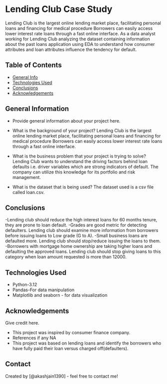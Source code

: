 # Lending Club Case Study
Lending Club is the largest online lending market place, facilitating personal loans and financing for medical procedure
Borrowers can easily access lower interest rate loans through a fast online interface.
As a data analyst working for Lending Club analyzing the dataset containing information about the past loans application using EDA to understand how consumer attributes and loan attributes influence the tendency for default. 


## Table of Contents
* [General Info](#general-information)
* [Technologies Used](#technologies-used)
* [Conclusions](#conclusions)
* [Acknowledgements](#acknowledgements)

<!-- You can include any other section that is pertinent to your problem -->

## General Information
- Provide general information about your project here.
- What is the background of your project?
Lending Club is the largest online lending market place, facilitating personal loans and financing for medical procedure
Borrowers can easily access lower interest rate loans through a fast online interface.

- What is the business problem that your project is trying to solve?
Lending Club wants to understand the driving factors behind loan defaults i.e. driver variables which are strong indicators of default.
The company can utilize this knowledge for its portfolio and risk management.

- What is the dataset that is being used?
The dataset used is a csv file called loan.csv.

<!-- You don't have to answer all the questions - just the ones relevant to your project. -->

## Conclusions
-Lending club should reduce the high interest loans for 60 months tenure, they are prone to loan default.
-Grades are good metric for detecting defaulters. Lending club should examine more information from borrowers before issuing loans to Low grade (G to A).
-Small business loans are defaulted more. Lending club should stop/reduce issuing the loans to them.
-Borrowers with mortgage home ownership are taking higher loans and defaulting the approved loans. Lending club should stop giving loans to this category when loan amount requested is more than 12000.

<!-- You don't have to answer all the questions - just the ones relevant to your project. -->


## Technologies Used
- Python-3.12
- Pandas-For data manipulation
- Matplotlib and seaborn - for data visualization

<!-- As the libraries versions keep on changing, it is recommended to mention the version of library used in this project -->

## Acknowledgements
Give credit here.
- This project was inspired by consumer finance company.
- References if any NA
- This project was based on lending loans and identify the borrowers who have fully paid their loan versus charged off(defaulters).


## Contact
Created by [@akashjain1390] - feel free to contact me!


<!-- Optional -->
<!-- ## License -->
<!-- This project is open source and available under the [... License](). -->

<!-- You don't have to include all sections - just the one's relevant to your project -->